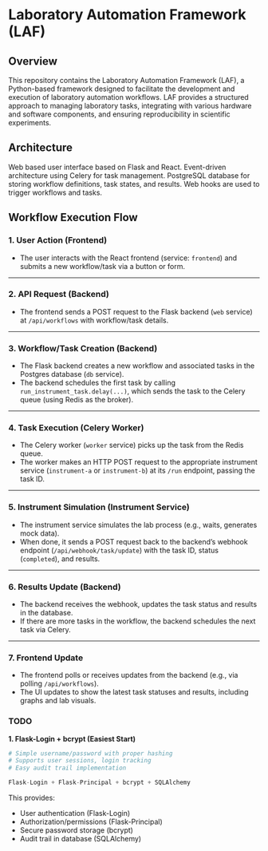 # Laboratory Automation Framework (LAF)

## Overview

This repository contains the Laboratory Automation Framework (LAF), a
Python-based framework designed to facilitate the development and execution of
laboratory automation workflows. LAF provides a structured approach to managing
laboratory tasks, integrating with various hardware and software components,
and ensuring reproducibility in scientific experiments.

## Architecture

Web based user interface based on Flask and React. Event-driven architecture
using Celery for task management. PostgreSQL database for storing workflow
definitions, task states, and results. Web hooks are used to trigger workflows
and tasks.

## Workflow Execution Flow

### 1. User Action (Frontend)

- The user interacts with the React frontend (service: `frontend`) and submits
a new workflow/task via a button or form.

---

### 2. API Request (Backend)

- The frontend sends a POST request to the Flask backend (`web` service) at
`/api/workflows` with workflow/task details.

---

### 3. Workflow/Task Creation (Backend)

- The Flask backend creates a new workflow and associated tasks in the Postgres
database (`db` service).
- The backend schedules the first task by calling
`run_instrument_task.delay(...)`, which sends the task to the Celery queue
(using Redis as the broker).

---

### 4. Task Execution (Celery Worker)

- The Celery worker (`worker` service) picks up the task from the Redis queue.
- The worker makes an HTTP POST request to the appropriate instrument service
(`instrument-a` or `instrument-b`) at its `/run` endpoint, passing the task ID.

---

### 5. Instrument Simulation (Instrument Service)

- The instrument service simulates the lab process (e.g., waits, generates mock
data).
- When done, it sends a POST request back to the backend’s webhook endpoint
(`/api/webhook/task/update`) with the task ID, status (`completed`), and
results.

---

### 6. Results Update (Backend)

- The backend receives the webhook, updates the task status and results in the
database.
- If there are more tasks in the workflow, the backend schedules the next task
via Celery.

---

### 7. Frontend Update

- The frontend polls or receives updates from the backend (e.g., via polling
`/api/workflows`).
- The UI updates to show the latest task statuses and results, including graphs
and lab visuals.


### TODO

**1. Flask-Login + bcrypt (Easiest Start)**
```python
# Simple username/password with proper hashing
# Supports user sessions, login tracking
# Easy audit trail implementation

Flask-Login + Flask-Principal + bcrypt + SQLAlchemy
```

This provides:
- User authentication (Flask-Login)
- Authorization/permissions (Flask-Principal) 
- Secure password storage (bcrypt)
- Audit trail in database (SQLAlchemy)
